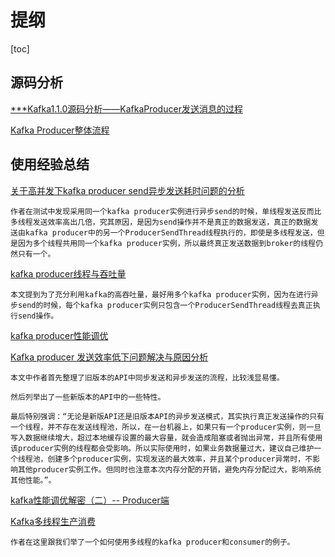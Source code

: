 # 提纲
[toc]

## 源码分析
[***Kafka1.1.0源码分析——KafkaProducer发送消息的过程](http://cxy7.com/articles/2018/06/24/1529818465073.html)

[Kafka Producer整体流程](https://www.jianshu.com/p/51b5e350971a)

## 使用经验总结

[关于高并发下kafka producer send异步发送耗时问题的分析](https://www.cnblogs.com/dafanjoy/p/10292875.html)
```
作者在测试中发现采用同一个kafka producer实例进行异步send的时候，单线程发送反而比多线程发送效率高出几倍，究其原因，是因为send操作并不是真正的数据发送，真正的数据发送由kafka producer中的另一个ProducerSendThread线程执行的，即使是多线程发送，但是因为多个线程共用同一个kafka producer实例，所以最终真正发送数据到broker的线程仍然只有一个。
```


[kafka producer线程与吞吐量](https://blog.csdn.net/iteye_4143/article/details/82651062)
```
本文提到为了充分利用kafka的高吞吐量，最好用多个kafka producer实例，因为在进行异步send的时候，每个kafka producer实例只包含一个ProducerSendThread线程去真正执行send操作。
```

[kafka producer性能调优](https://www.cnblogs.com/videring/articles/6438912.html)

[Kafka producer 发送效率低下问题解决与原因分析](https://bigzuo.github.io/2017/03/13/Kafka-producer-%E5%8F%91%E9%80%81%E6%95%88%E7%8E%87%E4%BD%8E%E4%B8%8B%E9%97%AE%E9%A2%98%E8%A7%A3%E5%86%B3%E4%B8%8E%E5%8E%9F%E5%9B%A0%E5%88%86%E6%9E%90/)
```
本文中作者首先整理了旧版本的API中同步发送和异步发送的流程，比较浅显易懂。

然后列举出了一些新版本的API中的一些特性。

最后特别强调：“无论是新版API还是旧版本API的异步发送模式，其实执行真正发送操作的只有一个线程，并不存在发送线程池，所以，在一台机器上，如果只有一个producer实例，则一旦写入数据继续增大，超过本地缓存设置的最大容量，就会造成阻塞或者抛出异常，并且所有使用该producer实例的线程都会受影响。所以实际使用时，如果业务数据量过大，建议自己维护一个线程池，创建多个producer实例，实现发送的最大效率，并且某个producer异常时，不影响其他producer实例工作。但同时也注意本次内存分配的开销，避免内存分配过大，影响系统其他性能。”。
```

[kafka性能调优解密（二）-- Producer端](https://bbs.huaweicloud.com/blogs/053ca8b8873311e7b8317ca23e93a891)

[Kafka多线程生产消费](https://blog.csdn.net/charry_a/article/details/79621324)
```
作者在这里跟我们举了一个如何使用多线程的kafka producer和consumer的例子。
```

